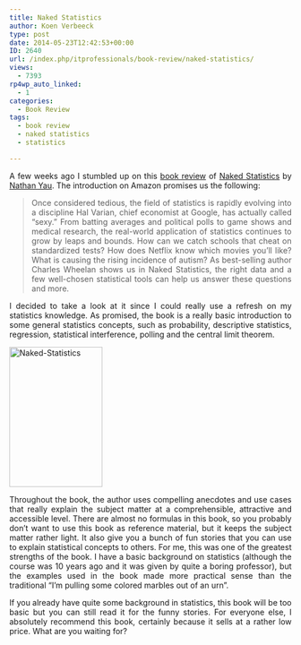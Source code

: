 ```yaml
---
title: Naked Statistics
author: Koen Verbeeck
type: post
date: 2014-05-23T12:42:53+00:00
ID: 2640
url: /index.php/itprofessionals/book-review/naked-statistics/
views:
  - 7393
rp4wp_auto_linked:
  - 1
categories:
  - Book Review
tags:
  - book review
  - naked statistics
  - statistics

---
```

<p style="text-align: justify">
  A few weeks ago I stumbled up on this <a href="http://flowingdata.com/2014/05/08/naked-statistics/">book review</a> of <a href="http://www.amazon.com/dp/039334777X">Naked Statistics</a> by <a href="http://flowingdata.com/">Nathan Yau</a>. The introduction on Amazon promises us the following:
</p>

> <p style="text-align: justify">
>   Once considered tedious, the field of statistics is rapidly evolving into a discipline Hal Varian, chief economist at Google, has actually called “sexy.” From batting averages and political polls to game shows and medical research, the real-world application of statistics continues to grow by leaps and bounds. How can we catch schools that cheat on standardized tests? How does Netflix know which movies you’ll like? What is causing the rising incidence of autism? As best-selling author Charles Wheelan shows us in Naked Statistics, the right data and a few well-chosen statistical tools can help us answer these questions and more.
> </p>

<p style="text-align: justify">
  I decided to take a look at it since I could really use a refresh on my statistics knowledge. As promised, the book is a really basic introduction to some general statistics concepts, such as probability, descriptive statistics, regression, statistical interference, polling and the central limit theorem.
</p>

<p style="text-align: justify">
  <a href="http://amzn.to/1HvgVzV"><img class="alignnone wp-image-2641 size-full" src="/wp-content/uploads/2014/05/Naked-Statistics.jpg" alt="Naked-Statistics" width="166" height="250" /></a>
</p>

<p style="text-align: justify">
  Throughout the book, the author uses compelling anecdotes and use cases that really explain the subject matter at a comprehensible, attractive and accessible level. There are almost no formulas in this book, so you probably don’t want to use this book as reference material, but it keeps the subject matter rather light. It also give you a bunch of fun stories that you can use to explain statistical concepts to others. For me, this was one of the greatest strengths of the book. I have a basic background on statistics (although the course was 10 years ago and it was given by quite a boring professor), but the examples used in the book made more practical sense than the traditional “I’m pulling some colored marbles out of an urn”.
</p>

<p style="text-align: justify">
  If you already have quite some background in statistics, this book will be too basic but you can still read it for the funny stories. For everyone else, I absolutely recommend this book, certainly because it sells at a rather low price. What are you waiting for?
</p>